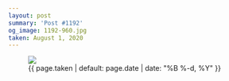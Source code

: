 ```yaml
---
layout: post
summary: 'Post #1192'
og_image: 1192-960.jpg
taken: August 1, 2020
---
```


<figure class="post">
<img sizes="(min-width: 700px) 50vw, calc(100vw - 2rem)" src="{{ site.assets_url }}/1192-480.jpg" srcset="{{ site.assets_url }}/1192-240.jpg 240w, {{ site.assets_url }}/1192-480.jpg 480w, {{ site.assets_url }}/1192-720.jpg 720w, {{ site.assets_url }}/1192-960.jpg 960w"/>
<figcaption>
<time>{{ page.taken | default: page.date | date: "%B %-d, %Y" }}</time>
</figcaption>
</figure>
